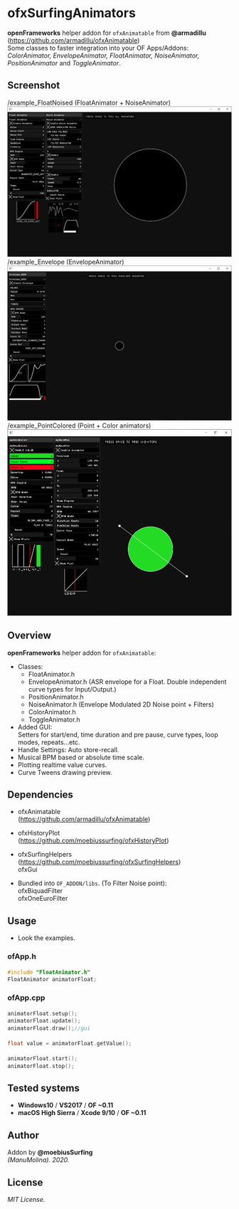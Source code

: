 # ofxSurfingAnimators

**openFrameworks** helper addon for ```ofxAnimatable``` from **@armadillu**  
(https://github.com/armadillu/ofxAnimatable)  
Some classes to faster integration into your OF Apps/Addons:  
*ColorAnimator, EnvelopeAnimator, FloatAnimator, NoiseAnimator, PositionAnimator* and *ToggleAnimator*.

## Screenshot
/example_FloatNoised (FloatAnimator + NoiseAnimator)
![image](/readme_images/Capture.PNG?raw=true "image")  
/example_Envelope (EnvelopeAnimator)
![image](/readme_images/Capture2.PNG?raw=true "image")
/example_PointColored (Point + Color animators)
![image](/readme_images/Capture3.PNG?raw=true "image")
 	
## Overview
**openFrameworks** helper addon for ```ofxAnimatable```:
* Classes:
   * FloatAnimator.h
   * EnvelopeAnimator.h (ASR envelope for a Float. Double independent curve types for Input/Output.)
   * PositionAnimator.h
   * NoiseAnimator.h (Envelope Modulated 2D Noise point + Filters)
   * ColorAnimator.h
   * ToggleAnimator.h
* Added GUI:  
Setters for start/end, time duration and pre pause, curve types, loop modes, repeats...etc. 
* Handle Settings: Auto store-recall.
* Musical BPM based or absolute time scale.
* Plotting realtime value curves.
* Curve Tweens drawing preview.

## Dependencies
* ofxAnimatable  
(https://github.com/armadillu/ofxAnimatable)  
* ofxHistoryPlot  
(https://github.com/moebiussurfing/ofxHistoryPlot)  
* ofxSurfingHelpers  
(https://github.com/moebiussurfing/ofxSurfingHelpers)  
ofxGui  

* Bundled into ```OF_ADDON/libs```. (To Filter Noise point):  
ofxBiquadFilter  
ofxOneEuroFilter  

## Usage
- Look the examples.

### ofApp.h
```.c++
#include "FloatAnimator.h"
FloatAnimator animatorFloat;
```

### ofApp.cpp
```.c++
animatorFloat.setup();
animatorFloat.update();
animatorFloat.draw();//gui

float value = animatorFloat.getValue();

animatorFloat.start();
animatorFloat.stop();
```

## Tested systems
- **Windows10** / **VS2017** / **OF ~0.11**
- **macOS High Sierra** / **Xcode 9/10** / **OF ~0.11**

## Author
Addon by **@moebiusSurfing**  
*(ManuMolina). 2020.*

## License
*MIT License.*
